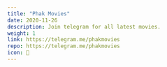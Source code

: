 ```yaml
---
title: "Phak Movies"
date: 2020-11-26
description: Join telegram for all latest movies.
weight: 1
link: https://telegram.me/phakmovies
repo: https://telegram.me/phakmovies
icon: 🎥
---
```

